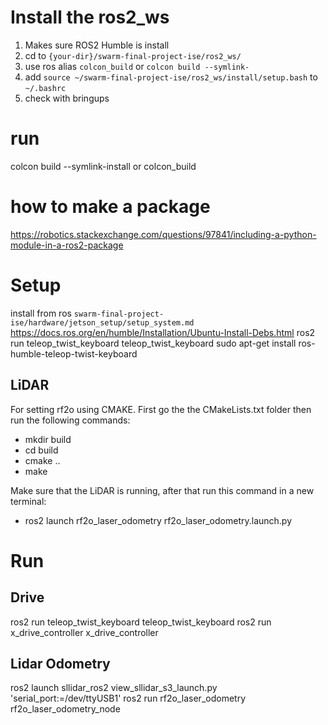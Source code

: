 # Install the ros2_ws 
1. Makes sure ROS2 Humble is install
1. cd to `{your-dir}/swarm-final-project-ise/ros2_ws/`
1. use ros alias `colcon_build` or `colcon build --symlink-`
1. add `source ~/swarm-final-project-ise/ros2_ws/install/setup.bash` to `~/.bashrc`
1. check with bringups

# run 
colcon build --symlink-install or colcon_build


# how to make a package 
https://robotics.stackexchange.com/questions/97841/including-a-python-module-in-a-ros2-package


# Setup 
install from ros `swarm-final-project-ise/hardware/jetson_setup/setup_system.md`
https://docs.ros.org/en/humble/Installation/Ubuntu-Install-Debs.html
ros2 run teleop_twist_keyboard teleop_twist_keyboard
sudo apt-get install ros-humble-teleop-twist-keyboard

## LiDAR
For setting rf2o using CMAKE. First go the the CMakeLists.txt folder then run the following commands:
- mkdir build
- cd build
- cmake ..
- make


Make sure that the LiDAR is running, after that run this command in a new terminal:
- ros2 launch rf2o_laser_odometry rf2o_laser_odometry.launch.py


# Run
## Drive 
ros2 run teleop_twist_keyboard teleop_twist_keyboard 
ros2 run x_drive_controller x_drive_controller
## Lidar Odometry
<!-- ros2 launch sllidar_ros2 view_sllidar_s3_launch.py # to start the RPLidar Node -->
ros2 launch sllidar_ros2 view_sllidar_s3_launch.py 'serial_port:=/dev/ttyUSB1'
ros2 run rf2o_laser_odometry rf2o_laser_odometry_node 